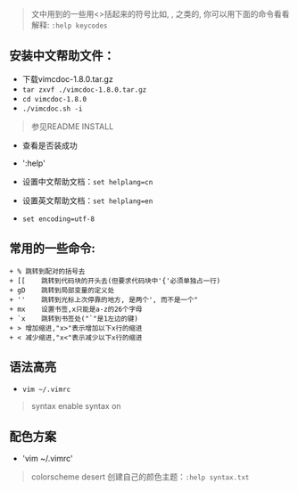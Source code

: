 > 文中用到的一些用<>括起来的符号比如<C-T>, <C-S-A>, 之类的, 你可以用下面的命令看看解释:
`:help keycodes`

## 安装中文帮助文件：
+ 下载vimcdoc-1.8.0.tar.gz
+ `tar zxvf ./vimcdoc-1.8.0.tar.gz`
+ `cd vimcdoc-1.8.0`
+ `./vimcdoc.sh -i`
> 参见README INSTALL

+ 查看是否装成功
+ ':help'

+ 设置中文帮助文档：`set helplang=cn`
+ 设置英文帮助文档：`set helplang=en`
+ `set encoding=utf-8`

## 常用的一些命令:
	+ %	跳转到配对的括号去
	+ [[	跳转到代码块的开头去(但要求代码块中'{'必须单独占一行)
	+ gD	跳转到局部变量的定义处
	+ ''	跳转到光标上次停靠的地方, 是两个', 而不是一个"
	+ mx	设置书签,x只能是a-z的26个字母
	+ `x	跳转到书签处("`"是1左边的键)
	+ >	增加缩进,"x>"表示增加以下x行的缩进
	+ <	减少缩进,"x<"表示减少以下x行的缩进

## 语法高亮
+ `vim ~/.vimrc`
> syntax enable
> syntax on

## 配色方案
+ 'vim ~/.vimrc'
> colorscheme desert
> 创建自己的颜色主题：`:help syntax.txt`


